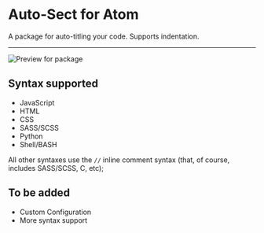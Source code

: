 # Auto-Sect for Atom

A package for auto-titling your code. Supports indentation.

<hr/>

![Preview for package](https://s18.postimg.org/myzysocgp/gifffff.gif)

## Syntax supported

- JavaScript
- HTML
- CSS
- SASS/SCSS
- Python
- Shell/BASH

All other syntaxes use the `//` inline comment syntax (that, of course, includes SASS/SCSS, C, etc);

## To be added

- Custom Configuration
- More syntax support
